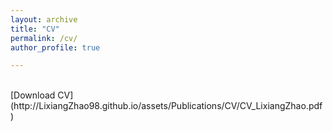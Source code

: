 ```yaml
---
layout: archive
title: "CV"
permalink: /cv/
author_profile: true

---
```

<br>
[Download CV](http://LixiangZhao98.github.io/assets/Publications/CV/CV_LixiangZhao.pdf)
